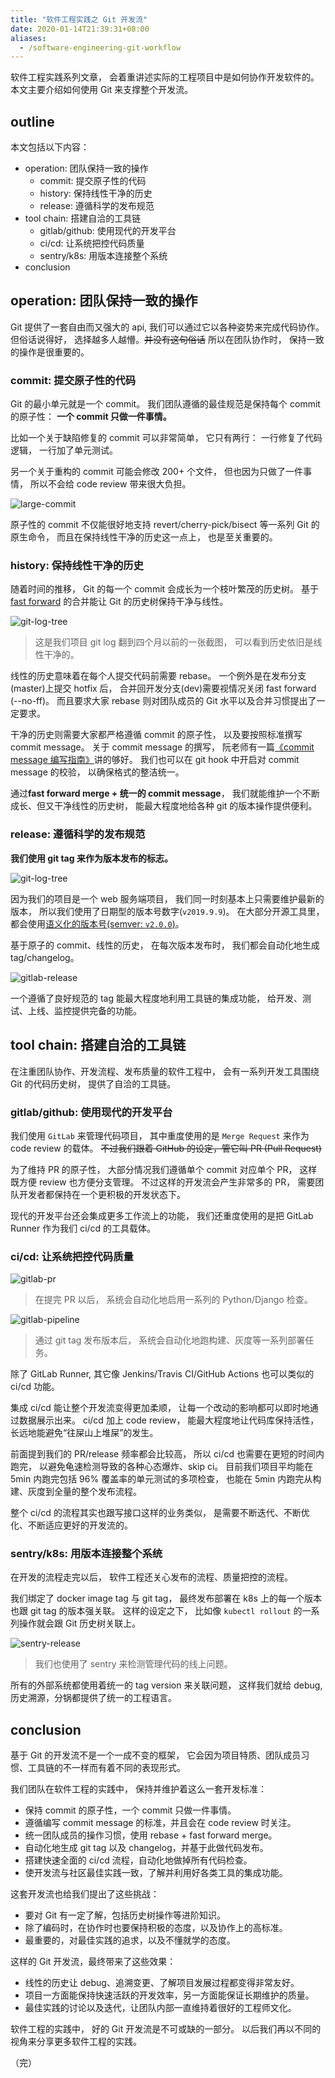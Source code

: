 ```yaml
---
title: "软件工程实践之 Git 开发流"
date: 2020-01-14T21:39:31+08:00
aliases:
  - /software-engineering-git-workflow
---
```


软件工程实践系列文章，
会着重讲述实际的工程项目中是如何协作开发软件的。
本文主要介绍如何使用 Git 来支撑整个开发流。

<!--more-->


## outline

本文包括以下内容：

- operation: 团队保持一致的操作
  - commit: 提交原子性的代码
  - history: 保持线性干净的历史
  - release: 遵循科学的发布规范
- tool chain: 搭建自洽的工具链
  - gitlab/github: 使用现代的开发平台
  - ci/cd: 让系统把控代码质量
  - sentry/k8s: 用版本连接整个系统
- conclusion


## operation: 团队保持一致的操作

Git 提供了一套自由而又强大的 api,
我们可以通过它以各种姿势来完成代码协作。
但俗话说得好，
选择越多人越懵。~~并没有这句俗话~~
所以在团队协作时，
保持一致的操作是很重要的。

### commit: 提交原子性的代码

Git 的最小单元就是一个 commit。
我们团队遵循的最佳规范是保持每个 commit 的原子性：
**一个 commit 只做一件事情。**

比如一个关于缺陷修复的 commit 可以非常简单，
它只有两行：
一行修复了代码逻辑，
一行加了单元测试。

另一个关于重构的 commit 可能会修改 200+ 个文件，
但也因为只做了一件事情，
所以不会给 code review 带来很大负担。

![large-commit][large-commit]

原子性的 commit 不仅能很好地支持 revert/cherry-pick/bisect 等一系列 Git 的原生命令，
而且在保持线性干净的历史这一点上，
也是至关重要的。

### history: 保持线性干净的历史

随着时间的推移，
Git 的每一个 commit 会成长为一个枝叶繁茂的历史树。
基于 [fast forward][git-ff] 的合并能让 Git 的历史树保持干净与线性。

![git-log-tree][git-log-tree]

> 这是我们项目 git log 翻到四个月以前的一张截图，
> 可以看到历史依旧是线性干净的。

线性的历史意味着在每个人提交代码前需要 rebase。
一个例外是在发布分支(master)上提交 hotfix 后，
合并回开发分支(dev)需要视情况关闭 fast forward (--no-ff)。
而且要求大家 rebase 则对团队成员的 Git 水平以及合并习惯提出了一定要求。

干净的历史则需要大家都严格遵循 commit 的原子性，
以及要按照标准撰写 commit message。
关于 commit message 的撰写，
阮老师有一篇[《commit message 编写指南》][ryf-commit]讲的够好。
我们也可以在 git hook 中开启对 commit message 的校验，
以确保格式的整洁统一。

通过**fast forward merge + 统一的 commit message**，
我们就能维护一个不断成长、但又干净线性的历史树，
能最大程度地给各种 git 的版本操作提供便利。

### release: 遵循科学的发布规范

**我们使用 git tag 来作为版本发布的标志。**

![git-log-tree][git-log-tree]

因为我们的项目是一个 web 服务端项目，
我们同一时刻基本上只需要维护最新的版本，
所以我们使用了日期型的版本号数字(`v2019.9.9`)。
在大部分开源工具里，
都会使用[语义化的版本号(semver: `v2.0.0`)][semver]。

基于原子的 commit、线性的历史，
在每次版本发布时，
我们都会自动化地生成 tag/changelog。

![gitlab-release][gitlab-release]

一个遵循了良好规范的 tag 能最大程度地利用工具链的集成功能，
给开发、测试、上线、监控提供完备的功能。


## tool chain: 搭建自洽的工具链

在注重团队协作、开发流程、发布质量的软件工程中，
会有一系列开发工具围绕 Git 的代码历史树，
提供了自洽的工具链。

### gitlab/github: 使用现代的开发平台

我们使用 `GitLab` 来管理代码项目，
其中重度使用的是 `Merge Request` 来作为 code review 的载体。
~~不过我们跟着 GitHub 的设定，管它叫 PR (Pull Request)~~

为了维持 PR 的原子性，
大部分情况我们遵循单个 commit 对应单个 PR，
这样既方便 review 也方便分支管理。
不过这样的开发流会产生非常多的 PR，
需要团队开发者都保持在一个更积极的开发状态下。

现代的开发平台还会集成更多工作流上的功能，
我们还重度使用的是把 GitLab Runner 作为我们 ci/cd 的工具载体。

### ci/cd: 让系统把控代码质量

![gitlab-pr][gitlab-pr]

> 在提完 PR 以后，
> 系统会自动化地启用一系列的 Python/Django 检查。

![gitlab-pipeline][gitlab-pipeline]

> 通过 git tag 发布版本后，
> 系统会自动化地跑构建、灰度等一系列部署任务。

除了 GitLab Runner,
其它像 Jenkins/Travis CI/GitHub Actions 也可以类似的 ci/cd 功能。

集成 ci/cd 能让整个开发流变得更加柔顺，
让每一个改动的影响都可以即时地通过数据展示出来。
ci/cd 加上 code review，
能最大程度地让代码库保持活性，
长远地能避免“往屎山上堆屎”的发生。

前面提到我们的 PR/release 频率都会比较高，
所以 ci/cd 也需要在更短的时间内跑完，
以避免龟速检测导致的各种心态爆炸、skip ci。
目前我们项目平均能在 5min 内跑完包括 96% 覆盖率的单元测试的多项检查，
也能在 5min 内跑完从构建、灰度到全量的整个发布流程。

整个 ci/cd 的流程其实也跟写接口这样的业务类似，
是需要不断迭代、不断优化、不断适应更好的开发流的。

### sentry/k8s: 用版本连接整个系统

在开发的流程走完以后，
软件工程还关心发布的流程、质量把控的流程。

我们绑定了 docker image tag 与 git tag，
最终发布部署在 k8s 上的每一个版本也跟 git tag 的版本强关联。
这样的设定之下，
比如像 `kubectl rollout` 的一系列操作就会跟 Git 历史树关联上。

![sentry-release][sentry-release]
> 我们也使用了 sentry 来检测管理代码的线上问题。

所有的外部系统都使用着统一的 tag version 来关联问题，
这样我们就给 debug, 历史溯源，分锅都提供了统一的工程语言。


## conclusion

基于 Git 的开发流不是一个一成不变的框架，
它会因为项目特质、团队成员习惯、工具链的不一样而有着不同的表现形式。

我们团队在软件工程的实践中，
保持并维护着这么一套开发标准：

- 保持 commit 的原子性，一个 commit 只做一件事情。
- 遵循编写 commit message 的标准，并且会在 code review 时关注。
- 统一团队成员的操作习惯，使用 rebase + fast forward merge。
- 自动化地生成 git tag 以及 changelog，并基于此做代码发布。
- 搭建快速全面的 ci/cd 流程，自动化地做掉所有代码检查。
- 使开发流与社区最佳实践一致，了解并利用好各类工具的集成功能。

这套开发流也给我们提出了这些挑战：

- 要对 Git 有一定了解，包括历史树操作等进阶知识。
- 除了编码时，在协作时也要保持积极的态度，以及协作上的高标准。
- 最重要的，对最佳实践的追求，以及不懂就学的态度。

这样的 Git 开发流，最终带来了这些效果：

- 线性的历史让 debug、追溯变更、了解项目发展过程都变得非常友好。
- 项目一方面能保持快速活跃的开发效率，另一方面能保证长期维护的质量。
- 最佳实践的讨论以及迭代，让团队内部一直维持着很好的工程师文化。

软件工程的实践中，
好的 Git 开发流是不可或缺的一部分。
以后我们再以不同的视角来分享更多软件工程的实践。

（完）


[large-commit]: /assets/pics/gitlab_large_commit.jpg
[git-ff]: https://git-scm.com/book/en/v2/Git-Branching-Basic-Branching-and-Merging
[git-log-tree]: /assets/pics/git_log_tree.jpg
[ryf-commit]: https://www.ruanyifeng.com/blog/2016/01/commit_message_change_log.html
[semver]: https://semver.org/lang/zh-CN/
[gitlab-release]: /assets/pics/gitlab_release.jpg
[gitlab-pr]: /assets/pics/gitlab_pr.jpg
[gitlab-pipeline]: /assets/pics/gitlab_pipeline.jpg
[sentry-release]: /assets/pics/sentry_release.jpg
